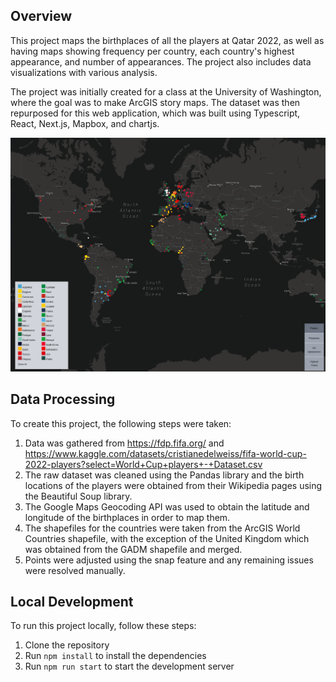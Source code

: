 ## Overview

This project maps the birthplaces of all the players at Qatar 2022, as well as having maps showing frequency per country, each country's highest appearance, and number of appearances. The project also includes data visualizations with various analysis.

The project was initially created for a class at the University of Washington, where the goal was to make ArcGIS story maps. The dataset was then repurposed for this web application, which was built using Typescript, React, Next.js, Mapbox, and chartjs.

![map](./public/Map.PNG)

## Data Processing

To create this project, the following steps were taken:

1. Data was gathered from https://fdp.fifa.org/ and https://www.kaggle.com/datasets/cristianedelweiss/fifa-world-cup-2022-players?select=World+Cup+players+-+Dataset.csv
2. The raw dataset was cleaned using the Pandas library and the birth locations of the players were obtained from their Wikipedia pages using the Beautiful Soup library.
3. The Google Maps Geocoding API was used to obtain the latitude and longitude of the birthplaces in order to map them.
4. The shapefiles for the countries were taken from the ArcGIS World Countries shapefile, with the exception of the United Kingdom which was obtained from the GADM shapefile and merged.
5. Points were adjusted using the snap feature and any remaining issues were resolved manually.

## Local Development

To run this project locally, follow these steps:

1. Clone the repository
2. Run `npm install` to install the dependencies
3. Run `npm run start` to start the development server